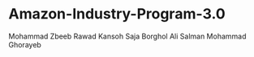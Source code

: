 # Amazon-Industry-Program-3.0 
Mohammad Zbeeb
Rawad Kansoh
Saja Borghol
Ali Salman
Mohammad Ghorayeb
